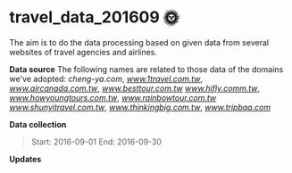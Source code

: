 # travel_data_201609 :sun_with_face:
The aim is to do the data processing based on given data from several websites of travel agencies and airlines.

**Data source**
The following names are related to those data of the domains we've adopted:
*cheng-ya.com*, *www.1travel.com.tw*, *www.aircanada.com.tw*, *www.besttour.com.tw*
*www.hifly.comm.tw*, *www.howyoungtours.com.tw*, *www.rainbowtour.com.tw*
*www.shunyitravel.com.tw*, *www.thinkingbig.com.tw*, *www.tripbaa.com*

**Data collection**
> Start: 2016-09-01 
> End: 2016-09-30

**Updates**
